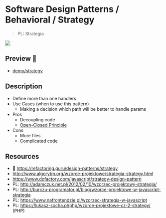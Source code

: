 # Software Design Patterns / Behavioral / Strategy

> PL: Strategia

<img src="images/icons/jigsaw.svg" class="pattern-logo">

## Preview 🎉

* <a href="./demo/strategy/">demo/strategy</a>

## Description

* Define more than one handlers
* Use Cases (when to use this pattern)
    + Making a decision which path will be better to handle params
* Pros
    + Decoupling code
    + [Open-Closed Principle](chapters/patterns/solid/open-closed-principle.md)
* Cons
    + More files
    + Complicated code

## Resources

* 🚀 <https://refactoring.guru/design-patterns/strategy>
* <http://www.algorytm.org/wzorce-projektowe/strategia-strategy.html>
* <https://www.dofactory.com/javascript/strategy-design-pattern>
* PL: <http://adamczuk.net.pl/2012/02/10/wzorzec-projektowy-strategia/>
* PL: <http://burczu-programator.pl/blog/wzorce-projektowe-w-javascript-strategia>
* PL: <https://www.nafrontendzie.pl/wzorzec-strategia-w-javascript>
* PL: <https://lukasz-socha.pl/php/wzorce-projektowe-cz-2-strategy/> (PHP)
